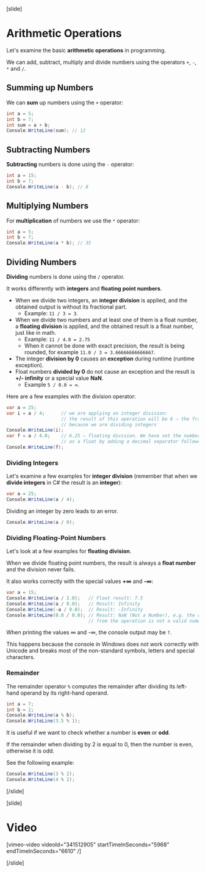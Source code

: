 [slide]
# Arithmetic Operations
Let's examine the basic **arithmetic operations** in programming. 

We can add, subtract, multiply and divide numbers using the operators `+`, `-`, `*` and `/`.

## Summing up Numbers
We can **sum** up numbers using the `+` operator:
```cs live
int a = 5;
int b = 7;
int sum = a + b;
Console.WriteLine(sum); // 12 
```

## Subtracting Numbers
**Subtracting** numbers is done using the `-` operator:
```cs live
int a = 15;
int b = 7;
Console.WriteLine(a - b); // 8
```

## Multiplying Numbers
For **multiplication** of numbers we use the `*` operator:
```cs live
int a = 5;
int b = 7;
Console.WriteLine(a * b); // 35
```

## Dividing Numbers
**Dividing** numbers is done using the `/` operator. 

It works differently with **integers** and **floating point numbers**.
* When we divide two integers, an **integer division** is applied, and the obtained output is without its fractional part. 
  * Example: `11 / 3 = 3`.
* When we divide two numbers and at least one of them is a float number, a **floating division** is applied, and the obtained result is a float number, just like in math. 
  * Example: `11 / 4.0 = 2.75`
  * When it cannot be done with exact precision, the result is being rounded, for example `11.0 / 3 = 3.66666666666667`.
* The integer **division by 0** causes an **exception** during runtime (runtime exception).
* Float numbers **divided by 0** do not cause an exception and the result is **+/- infinity** or a special value **NaN**. 
  * Example `5 / 0.0 = ∞`.

Here are a few examples with the division operator:
```cs live
var a = 25;
var i = a / 4;      // we are applying an integer division:
                    // the result of this operation will be 6 – the fractional part will be cut, 
                    // because we are dividing integers
Console.WriteLine(i);
var f = a / 4.0;    // 6.25 – floating division. We have set the number 4 to be interpreted 
                    // as a float by adding a decimal separator followed by zero 
Console.WriteLine(f);
```

### Dividing Integers
Let's examine a few examples for **integer division** (remember that when we **divide integers** in C# the result is an **integer**):
```cs live
var a = 25;
Console.WriteLine(a / 4);
```

Dividing an integer by zero leads to an error.
``` cs live
Console.WriteLine(a / 0);
```

### Dividing Floating-Point Numbers
Let's look at a few examples for **floating division**. 

When we divide floating point numbers, the result is always a **float number** and the division never fails.

It also works correctly with the special values **+∞** and **-∞**:
```cs live
var a = 15;
Console.WriteLine(a / 2.0);   // Float result: 7.5
Console.WriteLine(a / 0.0);   // Result: Infinity
Console.WriteLine(-a / 0.0);  // Result: -Infinity
Console.WriteLine(0.0 / 0.0); // Result: NaN (Not a Number), e.g. the result
                              // from the operation is not a valid numeric value
```

When printing the values ∞ and -∞, the console output may be `?`.

This happens because the console in Windows does not work correctly with Unicode and breaks most of the non-standard symbols, letters and special characters.

### Remainder
The remainder operator `%` computes the remainder after dividing its left-hand operand by its right-hand operand.
```cs live
int a = 7;
int b = 2;
Console.WriteLine(a % b);
Console.WriteLine(3.5 % 1);
```
It is useful if we want to check whether a number is **even** or **odd**.

If the remainder when dividing by 2 is equal to 0, then the number is even, otherwise it is odd.

See the following example: 
```cs live
Console.WriteLine(3 % 2);
Console.WriteLine(4 % 2);
```
[/slide]

[slide]
# Video

[vimeo-video videoId="341512905" startTimeInSeconds="5968" endTimeInSeconds="6610" /]

[/slide]